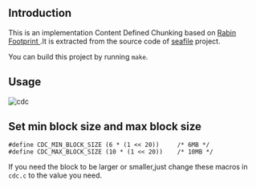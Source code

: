 ## Introduction
This is an implementation Content Defined Chunking based on [Rabin Footprint ](http://www.cs.cmu.edu/~hakim/software/).It is extracted from the source code of [seafile](https://github.com/haiwen/seafile) project.

You can build this project by running `make`.


## Usage

![cdc](http://baixiangcpp.oss-cn-shanghai.aliyuncs.com/github/cdc.gif)

## Set  min block size and max block size

```
#define CDC_MIN_BLOCK_SIZE (6 * (1 << 20))     /* 6MB */
#define CDC_MAX_BLOCK_SIZE (10 * (1 << 20))    /* 10MB */
```

If you need the block to be larger or smaller,just change these macros in `cdc.c` to the value you need.
